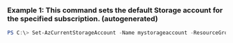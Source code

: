 ### Example 1: This command sets the default Storage account for the specified subscription. (autogenerated)
```powershell
PS C:\> Set-AzCurrentStorageAccount -Name mystorageaccount -ResourceGroupName RG01
```

